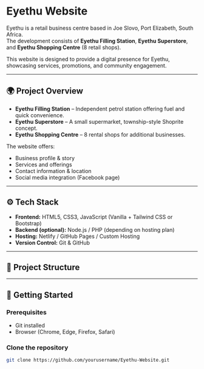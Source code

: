 # Eyethu Website

Eyethu is a retail business centre based in Joe Slovo, Port Elizabeth, South Africa.  
The development consists of **Eyethu Filling Station**, **Eyethu Superstore**, and **Eyethu Shopping Centre** (8 retail shops).  

This website is designed to provide a digital presence for Eyethu, showcasing services, promotions, and community engagement.

---

## 🌍 Project Overview
- **Eyethu Filling Station** – Independent petrol station offering fuel and quick convenience.
- **Eyethu Superstore** – A small supermarket, township-style Shoprite concept.
- **Eyethu Shopping Centre** – 8 rental shops for additional businesses.

The website offers:
- Business profile & story
- Services and offerings
- Contact information & location
- Social media integration (Facebook page)

---

## ⚙️ Tech Stack
- **Frontend:** HTML5, CSS3, JavaScript (Vanilla + Tailwind CSS or Bootstrap)
- **Backend (optional):** Node.js / PHP (depending on hosting plan)
- **Hosting:** Netlify / GitHub Pages / Custom Hosting
- **Version Control:** Git & GitHub

---

## 📂 Project Structure


---

## 🚀 Getting Started

### Prerequisites
- Git installed
- Browser (Chrome, Edge, Firefox, Safari)

### Clone the repository
```bash
git clone https://github.com/yourusername/Eyethu-Website.git
